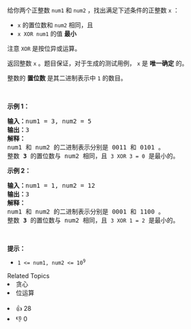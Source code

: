 <p>给你两个正整数 <code>num1</code> 和 <code>num2</code> ，找出满足下述条件的正整数 <code>x</code> ：</p>

<ul> 
 <li><code>x</code> 的置位数和 <code>num2</code> 相同，且</li> 
 <li><code>x XOR num1</code> 的值 <strong>最小</strong></li> 
</ul>

<p>注意 <code>XOR</code> 是按位异或运算。</p>

<p>返回整数<em> </em><code>x</code> 。题目保证，对于生成的测试用例， <code>x</code> 是 <strong>唯一确定</strong> 的。</p>

<p>整数的 <strong>置位数</strong> 是其二进制表示中 <code>1</code> 的数目。</p>

<p>&nbsp;</p>

<p><strong>示例 1：</strong></p>

<pre>
<strong>输入：</strong>num1 = 3, num2 = 5
<strong>输出：</strong>3
<strong>解释：</strong>
num1 和 num2 的二进制表示分别是 0011 和 0101 。
整数 <strong>3</strong> 的置位数与 num2 相同，且 <span><code>3 XOR 3 = 0</code></span> 是最小的。
</pre>

<p><strong>示例 2：</strong></p>

<pre>
<strong>输入：</strong>num1 = 1, num2 = 12
<strong>输出：</strong>3
<strong>解释：</strong>
num1 和 num2 的二进制表示分别是 0001 和 1100 。
整数 <strong>3</strong> 的置位数与 num2 相同，且 <span><code>3 XOR 1 = 2</code></span> 是最小的。
</pre>

<p>&nbsp;</p>

<p><strong>提示：</strong></p>

<ul> 
 <li><code>1 &lt;= num1, num2 &lt;= 10<sup>9</sup></code></li> 
</ul>

<div><div>Related Topics</div><div><li>贪心</li><li>位运算</li></div></div><br><div><li>👍 28</li><li>👎 0</li></div>